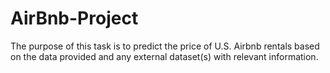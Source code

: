 # AirBnb-Project
 The purpose of this task is to predict the price of U.S. Airbnb rentals based on the data provided and any external dataset(s) with relevant information.

